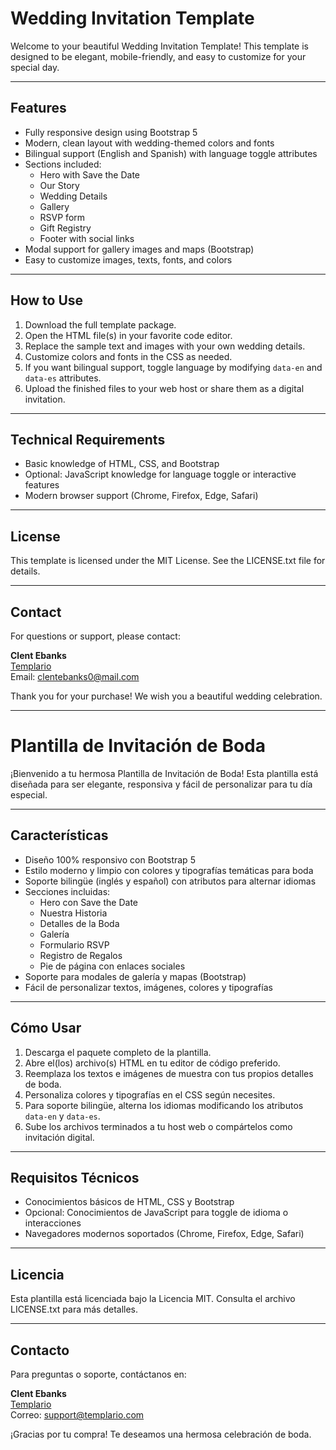 # Wedding Invitation Template

Welcome to your beautiful Wedding Invitation Template! This template is designed to be elegant, mobile-friendly, and easy to customize for your special day.

---

## Features

- Fully responsive design using Bootstrap 5
- Modern, clean layout with wedding-themed colors and fonts
- Bilingual support (English and Spanish) with language toggle attributes
- Sections included:
  - Hero with Save the Date
  - Our Story
  - Wedding Details
  - Gallery
  - RSVP form
  - Gift Registry
  - Footer with social links
- Modal support for gallery images and maps (Bootstrap)
- Easy to customize images, texts, fonts, and colors

---

## How to Use

1. Download the full template package.
2. Open the HTML file(s) in your favorite code editor.
3. Replace the sample text and images with your own wedding details.
4. Customize colors and fonts in the CSS as needed.
5. If you want bilingual support, toggle language by modifying `data-en` and `data-es` attributes.
6. Upload the finished files to your web host or share them as a digital invitation.

---

## Technical Requirements

- Basic knowledge of HTML, CSS, and Bootstrap
- Optional: JavaScript knowledge for language toggle or interactive features
- Modern browser support (Chrome, Firefox, Edge, Safari)

---

## License

This template is licensed under the MIT License. See the LICENSE.txt file for details.

---

## Contact

For questions or support, please contact:

**Clent Ebanks**  
[Templario](https://www.templario.shop)  
Email: clentebanks0@mail.com

Thank you for your purchase! We wish you a beautiful wedding celebration.

---

# Plantilla de Invitación de Boda

¡Bienvenido a tu hermosa Plantilla de Invitación de Boda! Esta plantilla está diseñada para ser elegante, responsiva y fácil de personalizar para tu día especial.

---

## Características

- Diseño 100% responsivo con Bootstrap 5
- Estilo moderno y limpio con colores y tipografías temáticas para boda
- Soporte bilingüe (inglés y español) con atributos para alternar idiomas
- Secciones incluidas:
  - Hero con Save the Date
  - Nuestra Historia
  - Detalles de la Boda
  - Galería
  - Formulario RSVP
  - Registro de Regalos
  - Pie de página con enlaces sociales
- Soporte para modales de galería y mapas (Bootstrap)
- Fácil de personalizar textos, imágenes, colores y tipografías

---

## Cómo Usar

1. Descarga el paquete completo de la plantilla.
2. Abre el(los) archivo(s) HTML en tu editor de código preferido.
3. Reemplaza los textos e imágenes de muestra con tus propios detalles de boda.
4. Personaliza colores y tipografías en el CSS según necesites.
5. Para soporte bilingüe, alterna los idiomas modificando los atributos `data-en` y `data-es`.
6. Sube los archivos terminados a tu host web o compártelos como invitación digital.

---

## Requisitos Técnicos

- Conocimientos básicos de HTML, CSS y Bootstrap
- Opcional: Conocimientos de JavaScript para toggle de idioma o interacciones
- Navegadores modernos soportados (Chrome, Firefox, Edge, Safari)

---

## Licencia

Esta plantilla está licenciada bajo la Licencia MIT. Consulta el archivo LICENSE.txt para más detalles.

---

## Contacto

Para preguntas o soporte, contáctanos en:

**Clent Ebanks**  
[Templario](https://www.templario.shop)  
Correo: support@templario.com

¡Gracias por tu compra! Te deseamos una hermosa celebración de boda.
